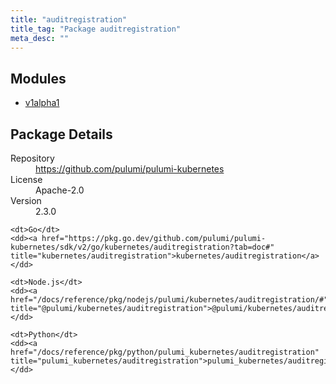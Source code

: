 ```yaml
---
title: "auditregistration"
title_tag: "Package auditregistration"
meta_desc: ""
---
```


<!-- WARNING: this file was generated by Pulumi Docs Generator. -->
<!-- Do not edit by hand unless you're certain you know what you are doing! -->



<h2 id="modules">Modules</h2>
<ul class="api">
    <li><a href="v1alpha1/" title="v1alpha1"><span class="symbol module"></span>v1alpha1</a></li>
</ul>

<h2 id="package-details">Package Details</h2>
<dl class="package-details">
	<dt>Repository</dt>
	<dd><a href="https://github.com/pulumi/pulumi-kubernetes">https://github.com/pulumi/pulumi-kubernetes</a></dd>
	<dt>License</dt>
	<dd>Apache-2.0</dd>
	<dt>Version</dt>
	<dd>2.3.0</dd>
</dl>



<dl class="tabular">

    <dt>Go</dt>
    <dd><a href="https://pkg.go.dev/github.com/pulumi/pulumi-kubernetes/sdk/v2/go/kubernetes/auditregistration?tab=doc#" title="kubernetes/auditregistration">kubernetes/auditregistration</a></dd>

    <dt>Node.js</dt>
    <dd><a href="/docs/reference/pkg/nodejs/pulumi/kubernetes/auditregistration/#" title="@pulumi/kubernetes/auditregistration">@pulumi/kubernetes/auditregistration</a></dd>

    <dt>Python</dt>
    <dd><a href="/docs/reference/pkg/python/pulumi_kubernetes/auditregistration" title="pulumi_kubernetes/auditregistration">pulumi_kubernetes/auditregistration</a></dd>

</dl>

